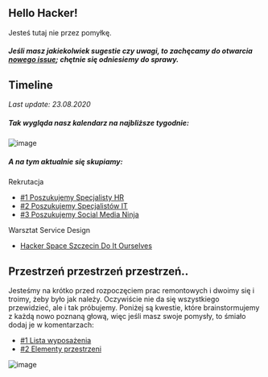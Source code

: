 
## Hello Hacker!

Jesteś tutaj nie przez pomyłkę. 


##### Jeśli masz jakiekolwiek sugestie czy uwagi, to zachęcamy do otwarcia [nowego issue](https://github.com/szczecinskaprzestrzendiy/hackerspaceszczecin/issues/new); chętnie się odniesiemy do sprawy.


## Timeline
*Last update: 23.08.2020*

##### Tak wygląda nasz kalendarz na najbliższe tygodnie:

![image](https://user-images.githubusercontent.com/3337832/90456458-4eb22e00-e0f9-11ea-8a53-aebd082d1b91.png) 

##### A na tym aktualnie się skupiamy:

Rekrutacja
  
   * [#1 Poszukujemy Specjalisty HR](https://github.com/SzczecinskaPrzestrzenDIY/HackerSpaceSzczecin/issues/1)  
   * [#2 Poszukujemy Specjalistów IT](https://github.com/SzczecinskaPrzestrzenDIY/HackerSpaceSzczecin/issues/2)  
   * [#3 Poszukujemy Social Media Ninja](https://github.com/SzczecinskaPrzestrzenDIY/HackerSpaceSzczecin/issues/3)  
   
Warsztat Service Design
  
  * [Hacker Space Szczecin Do It Ourselves](/fejsik/link)


## Przestrzeń przestrzeń przestrzeń..

Jesteśmy na krótko przed rozpoczęciem prac remontowych i dwoimy się i troimy, żeby było jak należy. Oczywiście nie da się wszystkiego przewidzieć, ale i tak próbujemy. Poniżej są kwestie, które brainstormujemy z każdą nowo poznaną głową, więc jeśli masz swoje pomysły, to śmiało dodaj je w komentarzach:
 
* [#1 Lista wyposażenia](https://github.com/SzczecinskaPrzestrzenDIY/HackerSpaceSzczecin/issues/4)
* [#2 Elementy przestrzeni](https://github.com/SzczecinskaPrzestrzenDIY/HackerSpaceSzczecin/issues/5)
<!---
* [#3 Lista wyposażenia](https://github.com/SzczecinskaPrzestrzenDIY/HackerSpaceSzczecin/issues/4)
* [#4 warsztat (szczegóły) 1](https://github.com/SzczecinskaPrzestrzenDIY/HackerSpaceSzczecin/issues/1)
--->
![image](https://user-images.githubusercontent.com/3337832/90456742-03e4e600-e0fa-11ea-8159-f12634eb2a6f.png)
